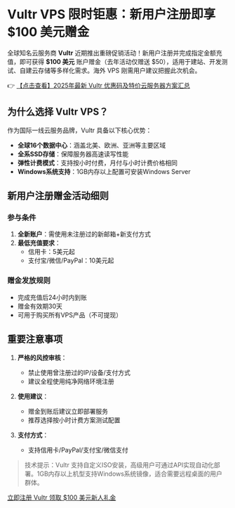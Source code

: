 # Vultr VPS 限时钜惠：新用户注册即享 $100 美元赠金

全球知名云服务商 **Vultr** 近期推出重磅促销活动！新用户注册并完成指定金额充值，即可获得 **$100 美元** 账户赠金（去年活动仅赠送 $50），适用于建站、开发测试、自建云存储等多样化需求。海外 VPS 刚需用户建议把握此次机会。

👉 [【点击查看】2025年最新 Vultr 优惠码及特价云服务器方案汇总](https://bit.ly/VuLtr)

## 为什么选择 Vultr VPS？

作为国际一线云服务品牌，Vultr 具备以下核心优势：
- **全球16个数据中心**：涵盖北美、欧洲、亚洲等主要区域
- **全系SSD存储**：保障服务器高速读写性能
- **弹性计费模式**：支持按小时付费，月付与小时计费价格相同
- **Windows系统支持**：1GB内存以上配置可安装Windows Server

## 新用户注册赠金活动细则

### 参与条件
1. **全新账户**：需使用未注册过的新邮箱+新支付方式
2. **最低充值要求**：
   - 信用卡：5美元起
   - 支付宝/微信/PayPal：10美元起

### 赠金发放规则
- 完成充值后24小时内到账
- 赠金有效期30天
- 可用于购买所有VPS产品（不可提现）

## 重要注意事项
1. **严格的风控审核**：
   - 禁止使用曾注册过的IP/设备/支付方式
   - 建议全程使用纯净网络环境注册

2. **使用建议**：
   - 赠金到账后建议立即部署服务
   - 推荐选择按小时计费方案测试配置

3. **支付方式**：
   - 支持信用卡/PayPal/支付宝/微信支付

> 技术提示：Vultr 支持自定义ISO安装，高级用户可通过API实现自动化部署。1GB内存以上机型支持Windows系统镜像，适合需要远程桌面的用户群体。

[立即注册 Vultr 领取 $100 美元新人礼金](https://bit.ly/VuLtr)